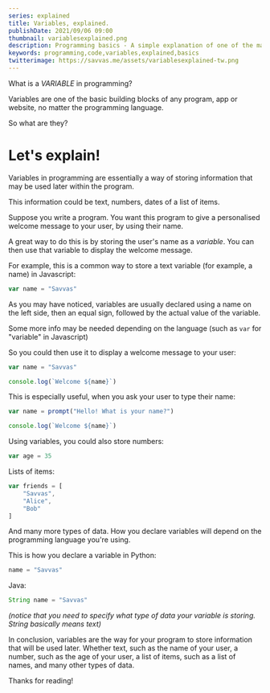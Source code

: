 ```yaml
---
series: explained
title: Variables, explained.
publishDate: 2021/09/06 09:00
thumbnail: variablesexplained.png
description: Programming basics - A simple explanation of one of the main building blocks of any program, variables.
keywords: programming,code,variables,explained,basics
twitterimage: https://savvas.me/assets/variablesexplained-tw.png
---
```


What is a *VARIABLE* in programming?

Variables are one of the basic building blocks of any program, app or website, no matter the programming language.

So what are they?

# Let's explain!

Variables in programming are essentially a way of storing information that may be used later within the program.

This information could be text, numbers, dates of a list of items.

Suppose you write a program. You want this program to give a personalised welcome message to your user, by using their name.

A great way to do this is by storing the user's name as a *variable*. You can then use that variable to display the welcome message.

For example, this is a common way to store a text variable (for example, a name) in Javascript:

```js
var name = "Savvas"
```

As you may have noticed, variables are usually declared using a name on the left side, then an equal sign, followed by the actual value of the variable.

Some more info may be needed depending on the language (such as `var` for "variable" in Javascript)

So you could then use it to display a welcome message to your user:

```js
var name = "Savvas"

console.log(`Welcome ${name}`)
```

This is especially useful, when you ask your user to type their name:

```js
var name = prompt("Hello! What is your name?")

console.log(`Welcome ${name}`)
```

Using variables, you could also store numbers:

```js
var age = 35
```

Lists of items:

```js
var friends = [
    "Savvas",
    "Alice",
    "Bob"
]
```

And many more types of data. How you declare variables will depend on the programming language you're using.

This is how you declare a variable in Python:

```py
name = "Savvas"
```

Java:

```java
String name = "Savvas"
```

*(notice that you need to specify what type of data your variable is storing. String basically means text)*

In conclusion, variables are the way for your program to store information that will be used later. Whether text, such as the name of your user, a number, such as the age of your user, a list of items, such as a list of names, and many other types of data.

Thanks for reading!
